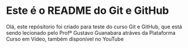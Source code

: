 # Este é o README do Git e GitHub
  Olá, este repósitorio foi criado para teste do curso Git e GitHub, que está sendo lecionado pelo Profª Gustavo Guanabara
 atráves da Plataforma Curso em Video, também disponível no YouTube 
